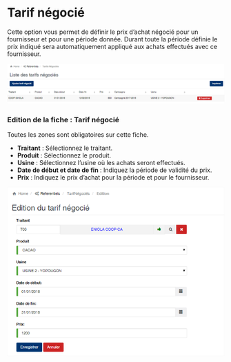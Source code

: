 # Tarif négocié

Cette option vous permet de définir le prix d’achat négocié pour un fournisseur et pour une période donnée. Durant toute la période définie le prix indiqué sera automatiquement appliqué aux achats effectués avec ce fournisseur.

![](../../.gitbook/assets/tarifnegocie1.png)

### **Edition de la fiche : Tarif négocié**

Toutes les zones sont obligatoires sur cette fiche.

* **Traitant** : Sélectionnez le traitant.
* **Produit** : Sélectionnez le produit.
* **Usine** : Sélectionnez l’usine où les achats seront effectués.
* **Date de début et date de fin** : Indiquez la période de validité du prix.
* **Prix** : Indiquez le prix d’achat pour la période et pour le fournisseur.

![](../../.gitbook/assets/tarifnegocie2.png)
